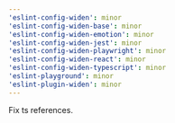 ```yaml
---
'eslint-config-widen': minor
'eslint-config-widen-base': minor
'eslint-config-widen-emotion': minor
'eslint-config-widen-jest': minor
'eslint-config-widen-playwright': minor
'eslint-config-widen-react': minor
'eslint-config-widen-typescript': minor
'eslint-playground': minor
'eslint-plugin-widen': minor
---
```


Fix ts references.
